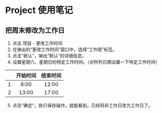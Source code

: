 # Project 使用笔记

## 把周末修改为工作日

1. 点击 项目  -  更改工作时间
2. 在弹出的“更改工作时间”窗口中，选择“工作周”标签。
3. 点击“默认”，弹出“默认”的详细信息。
4. 设置星期六、星期日的特定工作时间。（对所列日期设置一下特定工作时间）

|      | 开始时间 | 结束时间 |
| :--: | :------: | :------: |
|  1   |   8:00   |  12:00   |
|  2   |  13:00   |  17:00   |

5. 点击“确定”，执行保存操作。就能看到，已经将非工作日改为工作日了。
